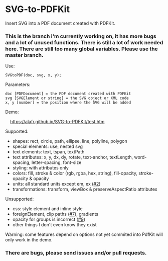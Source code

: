 # SVG-to-PDFKit
Insert SVG into a PDF document created with PDFKit.

### This is the branch i'm currently working on, it has more bugs and a lot of unused functions. There is still a lot of work needed here. There are still too many global variables. Please use the master branch.

Use:

    SVGtoPDF(doc, svg, x, y);

Parameters:

    doc [PDFDocument] = the PDF document created with PDFKit
    svg [SVGElement or string] = the SVG object or XML code
    x, y [number] = the position where the SVG will be added

Demo:

&nbsp; &nbsp; <a href="https://alafr.github.io/SVG-to-PDFKit/test.htm" target="_blank">https://alafr.github.io/SVG-to-PDFKit/test.htm</a>

Supported:
 - shapes: rect, circle, path, ellipse, line, polyline, polygon
 - special elements: use, nested svg
 - text elements: text, tspan, textPath
 - text attributes: x, y, dx, dy, rotate, text-anchor, textLength, word-spacing, letter-spacing, font-size
 - styling: with attributes only
 - colors: fill, stroke & color (rgb, rgba, hex, string), fill-opacity, stroke-opacity & opacity
 - units: all standard units except em, ex (<a href="https://github.com/alafr/SVG-to-PDFKit/issues/2">#2</a>)
 - transformations: transform, viewBox & preserveAspectRatio attributes

Unsupported:
 - css: style element and inline style
 - foreignElement, clip paths (<a href="https://github.com/alafr/SVG-to-PDFKit/issues/7">#7</a>), gradients
 - opacity for groups is incorrect (<a href="https://github.com/alafr/SVG-to-PDFKit/issues/9">#9</a>)
 - other things I don't even know they exist

Warning: some features depend on options not yet commited into PdfKit will only work in the demo.

### There are bugs, please send issues and/or pull requests.
